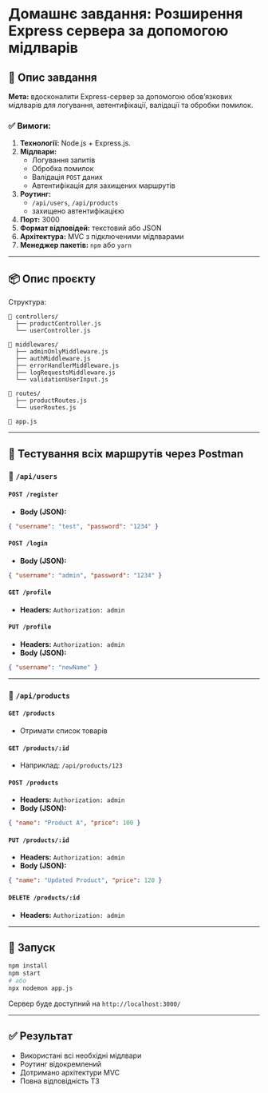 # Домашнє завдання: Розширення Express сервера за допомогою мідлварів

## 📌 Опис завдання

**Мета:** вдосконалити Express-сервер за допомогою обов’язкових мідлварів для логування, автентифікації, валідації та обробки помилок.

### ✅ Вимоги:

1. **Технології:** Node.js + Express.js.
2. **Мідлвари:**
    - Логування запитів
    - Обробка помилок
    - Валідація `POST` даних
    - Автентифікація для захищених маршрутів
3. **Роутинг:**
    - `/api/users`, `/api/products`
    - захищено автентифікацією
4. **Порт:** 3000
5. **Формат відповідей:** текстовий або JSON
6. **Архітектура:** MVC з підключеними мідлварами
7. **Менеджер пакетів:** `npm` або `yarn`

---

## 📦 Опис проєкту

Структура:

```
📁 controllers/
  ├── productController.js
  └── userController.js

📁 middlewares/
  ├── adminOnlyMiddleware.js
  ├── authMiddleware.js
  ├── errorHandlerMiddleware.js
  ├── logRequestsMiddleware.js
  └── validationUserInput.js

📁 routes/
  ├── productRoutes.js
  └── userRoutes.js

📄 app.js
```

---

## 🧪 Тестування всіх маршрутів через Postman

### 👤 `/api/users`

#### `POST /register`
- **Body (JSON):**
```json
{ "username": "test", "password": "1234" }
```

#### `POST /login`
- **Body (JSON):**
```json
{ "username": "admin", "password": "1234" }
```

#### `GET /profile`
- **Headers:** `Authorization: admin`

#### `PUT /profile`
- **Headers:** `Authorization: admin`
- **Body (JSON):**
```json
{ "username": "newName" }
```

---

### 🛒 `/api/products`

#### `GET /products`
- Отримати список товарів

#### `GET /products/:id`
- Наприклад: `/api/products/123`

#### `POST /products`
- **Headers:** `Authorization: admin`
- **Body (JSON):**
```json
{ "name": "Product A", "price": 100 }
```

#### `PUT /products/:id`
- **Headers:** `Authorization: admin`
- **Body (JSON):**
```json
{ "name": "Updated Product", "price": 120 }
```

#### `DELETE /products/:id`
- **Headers:** `Authorization: admin`

---

## 🚀 Запуск

```bash
npm install
npm start
# або
npx nodemon app.js
```

Сервер буде доступний на `http://localhost:3000/`

---

## ✅ Результат

- Використані всі необхідні мідлвари
- Роутинг відокремлений
- Дотримано архітектури MVC
- Повна відповідність ТЗ
